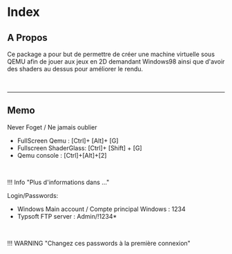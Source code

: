 # Index
## A Propos
Ce package a pour but de permettre de créer une machine virtuelle sous QEMU afin de jouer aux jeux en 2D demandant Windows98 ainsi que d'avoir des shaders au dessus pour améliorer le rendu.

<br>

----
## Memo
Never Foget / Ne jamais oublier  
- FullScreen Qemu : [Ctrl]+ [Alt]+ [G]  
- Fullscreen ShaderGlass: [Ctrl]+ [Shift] + [G]  
- Qemu console : [Ctrl]+[Alt]+[2]  

<br>

!!! Info "Plus d'informations dans ..."

Login/Passwords:  
- Windows Main account / Compte principal Windows : 1234  
- Typsoft FTP server : Admin/!1234*  

<br>

!!! WARNING  "Changez ces passwords à la première connexion"

<br>

